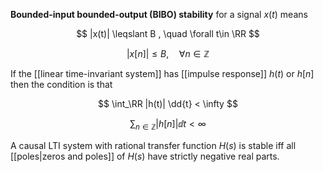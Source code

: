 **Bounded-input bounded-output (BIBO) stability** for a signal $x(t)$ means 

$$
|x(t)| \leqslant B , \quad \forall t\in \RR 
$$

$$
|x[n]| \leqslant B, \quad \forall n \in \mathbb{Z}
$$

If the [[linear time-invariant system]] has [[impulse response]] $h(t)$ or $h[n]$ then the condition is that

$$
\int_\RR |h(t)| \dd{t} < \infty
$$

$$
\sum_{n \in \mathbb{Z}} |h[n]| \dd{t} < \infty
$$

A causal LTI system with rational transfer function $H(s)$ is stable iff all [[poles|zeros and poles]] of $H(s)$ have strictly negative real parts.
